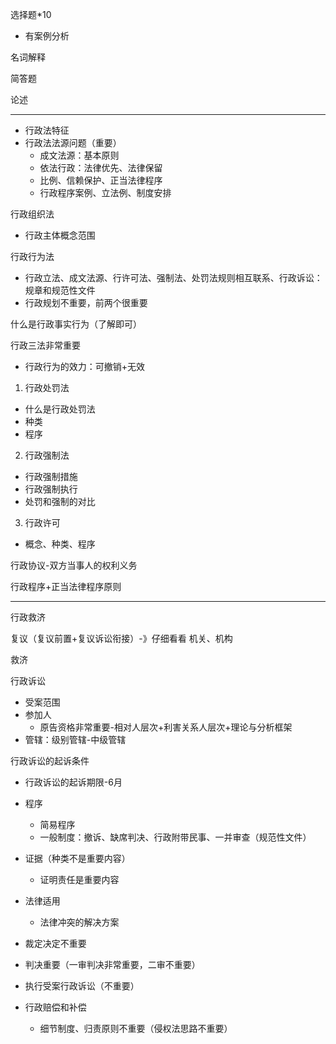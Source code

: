 选择题*10
  - 有案例分析

名词解释

简答题

论述

---

- 行政法特征
- 行政法法源问题（重要）
   - 成文法源：基本原则
  - 依法行政：法律优先、法律保留
  - 比例、信赖保护、正当法律程序
  - 行政程序案例、立法例、制度安排

行政组织法
- 行政主体概念范围

行政行为法
- 行政立法、成文法源、行许可法、强制法、处罚法规则相互联系、行政诉讼：规章和规范性文件
- 行政规划不重要，前两个很重要

什么是行政事实行为（了解即可）

行政三法非常重要
- 行政行为的效力：可撤销+无效

1. 行政处罚法
- 什么是行政处罚法
- 种类
- 程序

2. 行政强制法
- 行政强制措施
- 行政强制执行
- 处罚和强制的对比

3. 行政许可
- 概念、种类、程序

行政协议-双方当事人的权利义务


行政程序+正当法律程序原则

---
行政救济

复议（复议前置+复议诉讼衔接）-》仔细看看
机关、机构

救济


行政诉讼
- 受案范围
- 参加人
  - 原告资格非常重要-相对人层次+利害关系人层次+理论与分析框架
- 管辖：级别管辖-中级管辖

行政诉讼的起诉条件
- 行政诉讼的起诉期限-6月
- 程序
  - 简易程序
  - 一般制度：撤诉、缺席判决、行政附带民事、一并审查（规范性文件）
- 证据（种类不是重要内容）
  - 证明责任是重要内容
- 法律适用
  - 法律冲突的解决方案

- 裁定决定不重要
- 判决重要（一审判决非常重要，二审不重要）

- 执行受案行政诉讼（不重要）

- 行政赔偿和补偿
  - 细节制度、归责原则不重要（侵权法思路不重要）

